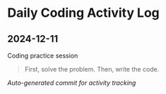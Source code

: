 # Daily Coding Activity Log

## 2024-12-11

Coding practice session

> First, solve the problem. Then, write the code.

*Auto-generated commit for activity tracking*
